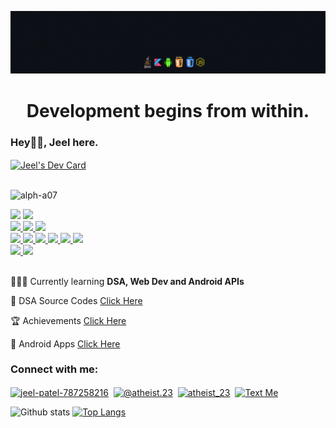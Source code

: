 ![Header](https://github.com/alph-a07/alph-a07/blob/main/header4.gif "Header")
<h1 align="center">Development begins from within.</h1>
<h3>Hey👋🏻, Jeel here.</h3>
<a href="https://app.daily.dev/alph_a07"><img src="https://api.daily.dev/devcards/d9652bbadddc4603a5715d5dd7ddd258.png?r=ig0" align="center" width="230" height="" alt="Jeel's Dev Card" /></a>
<br>
<br>
<p align="left"> <img src="https://komarev.com/ghpvc/?username=alph-a07&label=PROFILE%20VIEWS%20&color=red&style=flat" alt="alph-a07" /> </p>

<span>
<a href="https://www.microsoft.com/en-in/windows/windows-11">
<img src="https://img.shields.io/badge/OS-Windows-0099ff?style=flat&logo=windows"></a>  
<a href="https://www.amazon.in/Dell-15-6-inch-i5-10300H-NVIDIA1650-D560253HIN9BE/dp/B08H9W26LF">
<img src="https://img.shields.io/badge/Device-Dell G3-0099ff?style=flat&logo=dell"></a> 
<br>  
<a href="https://www.jetbrains.com/idea/">
  <img src="https://img.shields.io/badge/Editor-Intellij-blueviolet?style=flat&logo=intellijidea"> </a> 
<a href="https://developer.android.com/studio">
  <img src="https://img.shields.io/badge/Editor-Android Studio-blueviolet?style=flat&logo=androidstudio"> </a>
<a href="https://code.visualstudio.com/">
  <img src="https://img.shields.io/badge/Editor-VS Code-blueviolet?style=flat&logo=visualstudiocode"> </a>
<br>

<a href="https://docs.oracle.com/javase/8/docs/">
  <img src="https://img.shields.io/badge/Code-Java-important?style=flat&logo=java"> </a>
<a href="https://kotlinlang.org/docs/home.html">
  <img src="https://img.shields.io/badge/Code-Kotlin-important?style=flat&logo=kotlin"> </a>
<a href="https://www.w3.org/XML/">
  <img src="https://img.shields.io/badge/Code-XML-important?style=flat&logo=xaml"> </a>
<a href="https://developer.mozilla.org/en-US/docs/Web/HTML">
  <img src="https://img.shields.io/badge/Code-HTML-important?style=flat&logo=html5"> </a>
<a href="https://developer.mozilla.org/en-US/docs/Web/CSS">
  <img src="https://img.shields.io/badge/Code-CSS-important?style=flat&logo=css3"> </a>
<a href="https://developer.mozilla.org/en-US/docs/Web/JavaScript">
  <img src="https://img.shields.io/badge/Code-JavaScript-important?style=flat&logo=javascript"> </a>
<br>  
<a href="https://www.gnu.org/software/bash/">
  <img src="https://img.shields.io/badge/Shell-Bash-success?style=flat&logo=gnubash"> </a>
<a href="https://firebase.google.com">
  <img src="https://img.shields.io/badge/Tools-Firebase-ffff00?style=flat&logo=firebase"> </a>
</span>
<br>
<br> 

👨🏻‍💻 Currently learning **DSA, Web Dev and Android APIs**

🔗 DSA Source Codes [Click Here](https://github.com/alph-a07/JavaSourceCodes)

🏆 Achievements [Click Here](https://github.com/alph-a07/Achievements)

📱 Android Apps [Click Here](https://github.com/alph-a07/Android-App-Development)

<h3 align="left">Connect with me:</h3>
<p align="left">
<a href="https://linkedin.com/in/jeel-patel-787258216" target="blank"><img align="center" src="https://cdn-icons.flaticon.com/png/512/1377/premium/1377213.png?token=exp=1641678140~hmac=337acfecc698fe84c62f04ab44f930d7" alt="jeel-patel-787258216" width="40" /></a>
&nbsp;<a href="https://instagram.com/@atheist.23" target="blank"><img align="center" src="https://cdn-icons-png.flaticon.com/512/1384/1384063.png" alt="@atheist.23" width="40" /></a>
&nbsp;<a href="https://twitter.com/atheist_23" target="blank"><img align="center" src="https://cdn-icons.flaticon.com/png/512/3670/premium/3670211.png?token=exp=1641678032~hmac=837903331d33ee50c9553d10ddfca826" alt="atheist_23" width="40" /></a>
&nbsp;<a href="https://mail.google.com/mail/?view=cm&fs=1&to=itsjeel01@gmail.com" target="blank"><img align="center" src="https://cdn-icons.flaticon.com/png/512/3686/premium/3686989.png?token=exp=1641678500~hmac=82f53a9e3404480ab18ecf07edbd7ead" alt="Text Me" width="40"/></a>
</p>

![Github stats](https://github-readme-stats.vercel.app/api?username=alph-a07&theme=midnight-purple&show_icons=true&count_private=true&border_color=000000)
[![Top Langs](https://github-readme-stats.vercel.app/api/top-langs/?username=alph-a07&theme=midnight-purple&show_icons=true&count_private=true&border_color=000000&layout=compact)](https://github.com/anuraghazra/github-readme-stats)

